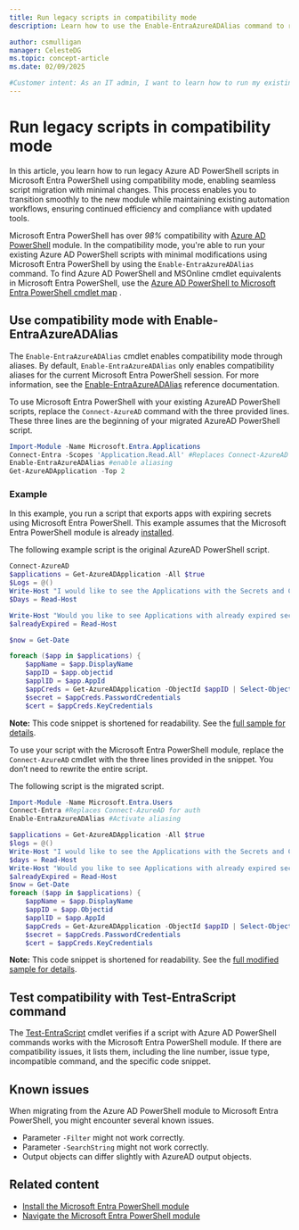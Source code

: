 ```yaml
---
title: Run legacy scripts in compatibility mode 
description: Learn how to use the Enable-EntraAzureADAlias command to run existing AzureAD PowerShell scripts in Microsoft Entra PowerShell with minimal modifications.

author: csmulligan
manager: CelesteDG
ms.topic: concept-article
ms.date: 02/09/2025

#Customer intent: As an IT admin, I want to learn how to run my existing scripts from Azure AD PowerShell in Microsoft Entra PowerShell so that I can smoothly transition to using Microsoft Entra PowerShell in my operations.
---
```

# Run legacy scripts in compatibility mode

In this article, you learn how to run legacy Azure AD PowerShell scripts in Microsoft Entra PowerShell using compatibility mode, enabling seamless script migration with minimal changes. This process enables you to transition smoothly to the new module while maintaining existing automation workflows, ensuring continued efficiency and compliance with updated tools.

Microsoft Entra PowerShell has over _98%_ compatibility with [Azure AD PowerShell][azuread-ps] module. In the compatibility mode, you're able to run your existing Azure AD PowerShell scripts with minimal modifications using Microsoft Entra PowerShell by using the `Enable-EntraAzureADAlias` command. To find Azure AD PowerShell and MSOnline cmdlet equivalents in Microsoft Entra PowerShell, use the [Azure AD PowerShell to Microsoft Entra PowerShell cmdlet map](./azuread-powershell-to-entra-powershell-mapping.md) .

## Use compatibility mode with Enable-EntraAzureADAlias

The `Enable-EntraAzureADAlias` cmdlet enables compatibility mode through aliases. By default, `Enable-EntraAzureADAlias` only enables compatibility aliases for the current Microsoft Entra PowerShell session. For more information, see the [Enable-EntraAzureADAlias][enable-entraazureadalias] reference documentation.

To use Microsoft Entra PowerShell with your existing AzureAD PowerShell scripts, replace the `Connect-AzureAD` command with the three provided lines. These three lines are the beginning of your migrated AzureAD PowerShell script.

```powershell
Import-Module -Name Microsoft.Entra.Applications
Connect-Entra -Scopes 'Application.Read.All' #Replaces Connect-AzureAD for auth
Enable-EntraAzureADAlias #enable aliasing
Get-AzureADApplication -Top 2
```

### Example

In this example, you run a script that exports apps with expiring secrets using Microsoft Entra PowerShell. This example assumes that the Microsoft Entra PowerShell module is already [installed][installation].

The following example script is the original AzureAD PowerShell script.

```powershell
Connect-AzureAD
$applications = Get-AzureADApplication -All $true
$Logs = @()
Write-Host "I would like to see the Applications with the Secrets and Certificates that expire in the next X amount of Days? <<Replace X with the number of days. The answer should be ONLY in Numbers>>" -ForegroundColor Green
$Days = Read-Host

Write-Host "Would you like to see Applications with already expired secrets or certificates as well? <<Answer with [Yes] [No]>>" -ForegroundColor Green
$alreadyExpired = Read-Host

$now = Get-Date

foreach ($app in $applications) {
    $appName = $app.DisplayName
    $appID = $app.objectid
    $applID = $app.AppId
    $appCreds = Get-AzureADApplication -ObjectId $appID | Select-Object -Property PasswordCredentials, KeyCredentials
    $secret = $appCreds.PasswordCredentials
    $cert = $appCreds.KeyCredentials

```

**Note:** This code snippet is shortened for readability. See the [full sample for details](https://github.com/microsoftgraph/entra-powershell/blob/main/samples/export-apps-with-expiring-secrets.ps1).

To use your script with the Microsoft Entra PowerShell module, replace the `Connect-AzureAD` cmdlet with the three lines provided in the snippet. You don’t need to rewrite the entire script.

The following script is the migrated script.

```powershell
Import-Module -Name Microsoft.Entra.Users
Connect-Entra #Replaces Connect-AzureAD for auth
Enable-EntraAzureADAlias #Activate aliasing

$applications = Get-AzureADApplication -All $true
$logs = @()
Write-Host "I would like to see the Applications with the Secrets and Certificates that expire in the next X amount of Days? <<Replace X with the number of days. The answer should be ONLY in Numbers>>" -ForegroundColor Green
$days = Read-Host
Write-Host "Would you like to see Applications with already expired secrets or certificates as well? <<Answer with [Yes] [No]>>" -ForegroundColor Green
$alreadyExpired = Read-Host
$now = Get-Date
foreach ($app in $applications) {
    $appName = $app.DisplayName
    $appID = $app.Objectid
    $applID = $app.AppId
    $appCreds = Get-AzureADApplication -ObjectId $appID | Select-Object -Property PasswordCredentials, KeyCredentials
    $secret = $appCreds.PasswordCredentials
    $cert = $appCreds.KeyCredentials
```

**Note:** This code snippet is shortened for readability. See the [full modified sample for details](https://github.com/microsoftgraph/entra-powershell/blob/main/samples/export-apps-with-expiring-secrets-modified.ps1).

## Test compatibility with Test-EntraScript command

The [Test-EntraScript][testEntrascriptDefinition] cmdlet verifies if a script with Azure AD PowerShell commands works with the Microsoft Entra PowerShell module. If there are compatibility issues, it lists them, including the line number, issue type, incompatible command, and the specific code snippet.

## Known issues

When migrating from the Azure AD PowerShell module to Microsoft Entra PowerShell, you might encounter several known issues.

- Parameter `-Filter` might not work correctly.
- Parameter `-SearchString` might not work correctly.
- Output objects can differ slightly with AzureAD output objects.

## Related content

- [Install the Microsoft Entra PowerShell module][installation]
- [Navigate the Microsoft Entra PowerShell module][quickstart]

<!-- link references -->
[azuread-ps]: /powershell/module/azuread
[installation]: installation.md
[testEntrascriptDefinition]: /powershell/module/microsoft.entra/test-entrascript
[enable-entraazureadalias]: /powershell/module/microsoft.entra/enable-entraazureadalias
[quickstart]: navigate-entraps.md
